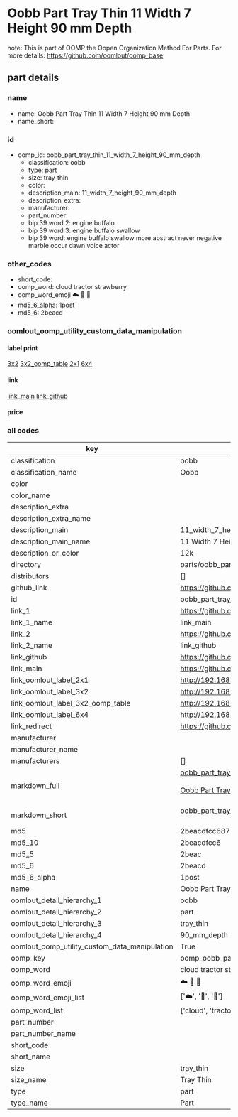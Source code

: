 # Oobb Part Tray Thin 11 Width 7 Height 90 mm Depth  

note: This is part of OOMP the Oopen Organization Method For Parts. For more details: https://github.com/oomlout/oomp_base

##  part details
  







### name
* name: Oobb Part Tray Thin 11 Width 7 Height 90 mm Depth
* name_short: 
### id
* oomp_id: oobb_part_tray_thin_11_width_7_height_90_mm_depth
  * classification: oobb
  * type: part
  * size: tray_thin
  * color: 
  * description_main: 11_width_7_height_90_mm_depth
  * description_extra: 
  * manufacturer: 
  * part_number: 
  * bip 39 word 2: engine buffalo
  * bip 39 word 3: engine buffalo swallow
  * bip 39 word: engine buffalo swallow more abstract never negative marble occur dawn voice actor

### other_codes
* short_code: 
* oomp_word: cloud tractor strawberry
* oomp_word_emoji :cloud: :tractor: :strawberry:
* md5_6_alpha: 1post
* md5_6: 2beacd






### oomlout_oomp_utility_custom_data_manipulation
#### label print
[3x2](http://192.168.1.245:1112/?label=oomp%201post)
[3x2_oomp_table](http://192.168.1.108:1112/?label=oomp%201post)
[2x1](http://192.168.1.242:1112/?label=oomp%201post)
[6x4](http://192.168.1.55:1112/?label=oomp%201post)    

#### link

[link_main](https://github.com/oomlout/oomlout_oomp_version_1_messy/tree/main/parts/oobb_part_tray_thin_11_width_7_height_90_mm_depth) [link_github](https://github.com/oomlout/oomlout_oomp_version_1_messy/tree/main/parts/oobb_part_tray_thin_11_width_7_height_90_mm_depth)                             

#### price







### all codes 
| key | value |  
| --- | --- |  
| classification | oobb |  
| classification_name | Oobb |  
| color |  |  
| color_name |  |  
| description_extra |  |  
| description_extra_name |  |  
| description_main | 11_width_7_height_90_mm_depth |  
| description_main_name | 11 Width 7 Height 90 mm Depth |  
| description_or_color | 12k |  
| directory | parts/oobb_part_tray_thin_11_width_7_height_90_mm_depth |  
| distributors | [] |  
| github_link | https://github.com/oomlout/oomlout_oomp_part_src/tree/main/parts/oobb_part_tray_thin_11_width_7_height_90_mm_depth |  
| id | oobb_part_tray_thin_11_width_7_height_90_mm_depth |  
| link_1 | https://github.com/oomlout/oomlout_oomp_version_1_messy/tree/main/parts/oobb_part_tray_thin_11_width_7_height_90_mm_depth |  
| link_1_name | link_main |  
| link_2 | https://github.com/oomlout/oomlout_oomp_version_1_messy/tree/main/parts/oobb_part_tray_thin_11_width_7_height_90_mm_depth |  
| link_2_name | link_github |  
| link_github | https://github.com/oomlout/oomlout_oomp_version_1_messy/tree/main/parts/oobb_part_tray_thin_11_width_7_height_90_mm_depth |  
| link_main | https://github.com/oomlout/oomlout_oomp_version_1_messy/tree/main/parts/oobb_part_tray_thin_11_width_7_height_90_mm_depth |  
| link_oomlout_label_2x1 | http://192.168.1.242:1112/?label=oomp%201post |  
| link_oomlout_label_3x2 | http://192.168.1.245:1112/?label=oomp%201post |  
| link_oomlout_label_3x2_oomp_table | http://192.168.1.108:1112/?label=oomp%201post |  
| link_oomlout_label_6x4 | http://192.168.1.55:1112/?label=oomp%201post |  
| link_redirect | https://github.com/oomlout/oomlout_oomp_version_1_messy/tree/main/parts/oobb_part_tray_thin_11_width_7_height_90_mm_depth |  
| manufacturer |  |  
| manufacturer_name |  |  
| manufacturers | [] |  
| markdown_full | [oobb_part_tray_thin_11_width_7_height_90_mm_depth](none)<br>[](none)<br>[Oobb Part Tray Thin 11 Width 7 Height 90 Mm Depth](none)<br><br> |  
| markdown_short | [oobb_part_tray_thin_11_width_7_height_90_mm_depth](none)<br><br> |  
| md5 | 2beacdfcc687b27e540078fdb6076a53 |  
| md5_10 | 2beacdfcc6 |  
| md5_5 | 2beac |  
| md5_6 | 2beacd |  
| md5_6_alpha | 1post |  
| name | Oobb Part Tray Thin 11 Width 7 Height 90 mm Depth |  
| oomlout_detail_hierarchy_1 | oobb |  
| oomlout_detail_hierarchy_2 | part |  
| oomlout_detail_hierarchy_3 | tray_thin |  
| oomlout_detail_hierarchy_4 | 90_mm_depth |  
| oomlout_oomp_utility_custom_data_manipulation | True |  
| oomp_key | oomp_oobb_part_tray_thin_11_width_7_height_90_mm_depth |  
| oomp_word | cloud tractor strawberry |  
| oomp_word_emoji | :cloud: :tractor: :strawberry: |  
| oomp_word_emoji_list | [':cloud:', ':tractor:', ':strawberry:'] |  
| oomp_word_list | ['cloud', 'tractor', 'strawberry'] |  
| part_number |  |  
| part_number_name |  |  
| short_code |  |  
| short_name |  |  
| size | tray_thin |  
| size_name | Tray Thin |  
| type | part |  
| type_name | Part |  
